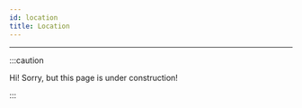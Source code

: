 ```yaml
---
id: location
title: Location
---
```


---------------

:::caution

Hi! Sorry, but this page is under construction!

:::